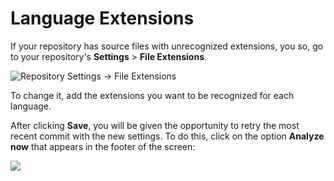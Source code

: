# Language Extensions

If your repository has source files with unrecognized extensions, you so, go to your repository's **Settings** &gt; **File Extensions**.

![<span class="wysiwyg-font-size-small wysiwyg-color-black60">Repository Settings -&gt; File Extensions</span>](/images/Screen_Shot_2016-10-14_at_12.00.47.png)


To change it, add the extensions you want to be recognized for each language. 

After clicking **Save**, you will be given the opportunity to retry the most recent commit with the new settings. To do this, click on the option **Analyze now** that appears in the footer of the screen:

![](/images/Screen_Shot_2019-07-02_at_15.24.42.png)
